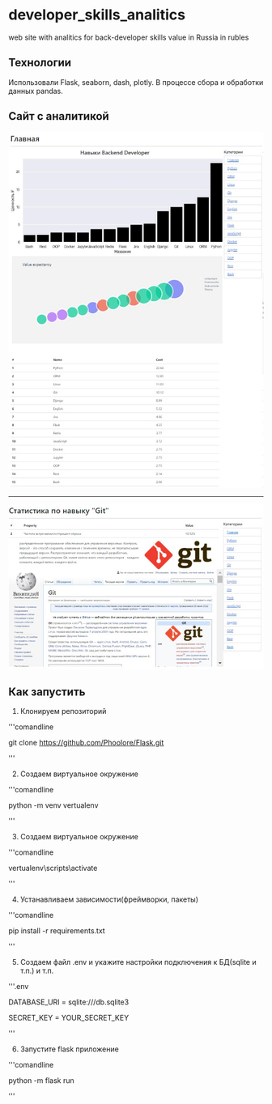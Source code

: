 # developer_skills_analitics
web site with analitics for back-developer skills value in Russia in rubles
## Технологии
Использовали Flask, seaborn, dash, plotly. В процессе сбора и обработки данных pandas.


## Сайт с аналитикой
![Главная страница](files/index.jpg "Главная страница")

<hr></hr>

![Страница навыка](files/Skill.jpg "Страница навыка")
## Как запустить
1. Клонируем репозиторий

'''comandline

git clone https://github.com/Phoolore/Flask.git

'''

2. Создаем виртуальное окружение

'''comandline

python -m venv vertualenv

'''

3. Создаем виртуальное окружение

'''comandline

vertualenv\scripts\activate

'''

4. Устанавливаем зависимости(фреймворки, пакеты)

'''comandline

pip install -r requirements.txt

'''

5. Создаем файл .env и укажите настройки подключения к БД(sqlite и т.п.) и т.п.

'''.env

DATABASE_URI = sqlite:///db.sqlite3

SECRET_KEY = YOUR_SECRET_KEY

'''

6. Запустите flask приложение

'''comandline

python -m flask run

'''

